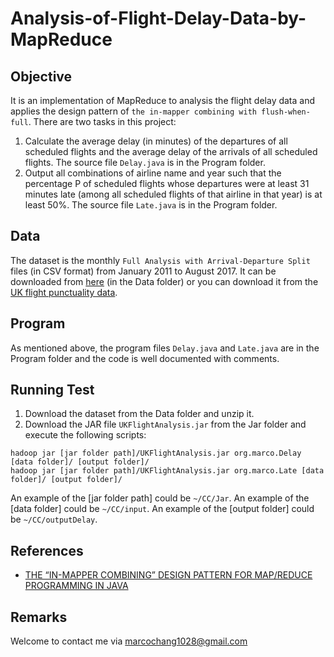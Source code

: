 # Analysis-of-Flight-Delay-Data-by-MapReduce

## Objective
It is an implementation of MapReduce to analysis the flight delay data and applies the design pattern of `the in-mapper combining with flush-when-full`. There are two tasks in this project: 
1. Calculate the average delay (in minutes) of the departures of all scheduled flights and the average delay of the arrivals of all scheduled flights. The source file `Delay.java` is in the Program folder.
2. Output all combinations of airline name and year such that the percentage P of scheduled flights whose departures were at least 31 minutes late (among all scheduled flights of that airline in that year) is at least 50%. The source file `Late.java` is in the Program folder.

## Data
The dataset is the monthly `Full Analysis with Arrival-Departure Split` files (in CSV format) from January 2011 to August 2017. It can be downloaded from [here](Data/FlightDelayData.zip) (in the Data folder) or you can download it from the [UK flight punctuality data](http://www.caa.co.uk/Data-and-analysis/UK-aviation-market/Flight-reliability/Datasets/UK-flight-punctuality-data/).

## Program
As mentioned above, the program files `Delay.java` and `Late.java` are in the Program folder and the code is well documented with comments. 

## Running Test
1. Download the dataset from the Data folder and unzip it.
2. Download the JAR file `UKFlightAnalysis.jar` from the Jar folder and execute the following scripts:
```
hadoop jar [jar folder path]/UKFlightAnalysis.jar org.marco.Delay [data folder]/ [output folder]/
hadoop jar [jar folder path]/UKFlightAnalysis.jar org.marco.Late [data folder]/ [output folder]/
```
An example of the [jar folder path] could be `~/CC/Jar`. An example of the [data folder] could be `~/CC/input`. An example of the [output folder] could be `~/CC/outputDelay`.

## References
- [THE “IN-MAPPER COMBINING” DESIGN PATTERN FOR MAP/REDUCE PROGRAMMING IN JAVA](https://vangjee.wordpress.com/2012/03/07/the-in-mapper-combining-design-pattern-for-mapreduce-programming/)

## Remarks
Welcome to contact me via [marcochang1028@gmail.com](mailto:marcochang1028@gmail.com)
